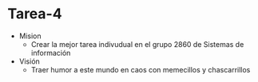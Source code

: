 # Tarea-4  

* Mision  
  * Crear la mejor tarea indivudual en el grupo 2860 de Sistemas de información
* Visión
  * Traer humor a este mundo en caos con memecillos y chascarrillos 

